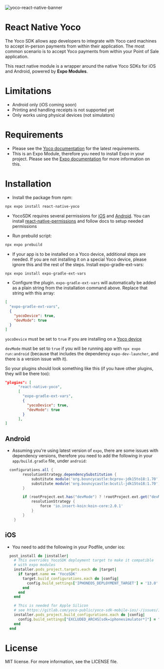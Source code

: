 ![yoco-react-native-banner](https://github.com/tolypash/react-native-yoco/assets/22174779/1fac2b8c-7750-4a27-a64b-238634747092)

# React Native Yoco

The Yoco SDK allows app developers to integrate with Yoco card machines to accept in-person payments from within their application. The most common scenario is to accept Yoco payments from within your Point of Sale application.

This react native module is a wrapper around the native Yoco SDKs for iOS and Android, powered by **Expo Modules**.

# Limitations

- Android only (iOS coming soon)
- Printing and handling receipts is not supported yet
- Only works using physical devices (not simulators)

# Requirements

- Please see the [Yoco documentation](https://developer.yoco.com/) for the latest requirements.
- This is an Expo Module, therefore you need to install Expo in your project. Please see the [Expo documentation](https://docs.expo.dev/bare/installing-expo-modules/) for more information on this.

# Installation

- Install the package from npm:

```bash
npx expo install react-native-yoco
```

- YocoSDK requires several permissions for [iOS](https://developer.yoco.com/in-person/ios/getting-started) and [Android](https://developer.yoco.com/in-person/android/initialise-android).
  You can install [react-native-permissions](https://github.com/zoontek/react-native-permissions) and follow docs to setup needed permissions

- Run prebuild script:

```bash
npx expo prebuild
```

- If your app is to be installed on a Yoco device, additional steps are needed. If you are not installing it on a special Yoco device, please ignore this and the rest of the steps. Install expo-gradle-ext-vars:

```bash
npx expo install expo-gradle-ext-vars
```

- Configure the plugin. `expo-gradle-ext-vars` will automatically be added as a plain string from the installation command above. Replace that string with this array:

```json
[
  "expo-gradle-ext-vars",
  {
    "yocoDevice": true,
    "devMode": true
  }
]
```

`yocoDevice` must be set to `true` if you are installing on a [Yoco device](https://www.yoco.com/za/card-machines/)

`devMode` must be set to `true` if you will be running app with `npx expo run:android` (because that includes the dependency `expo-dev-launcher`, and there is a version issue with it).

So your plugins should look something like this (if you have other plugins, they will be there too):

```json
"plugins": [
      "react-native-yoco",
      [
        "expo-gradle-ext-vars",
        {
          "yocoDevice": true,
          "devMode": true
        }
      ],
]
```

## Android

- Assuming you're using latest version of `expo`, there are some issues with dependency versions, therefore you need to add the following in your `app/build.gradle` file, under `android`:

```gradle
  configurations.all {
        resolutionStrategy.dependencySubstitution {
            substitute module('org.bouncycastle:bcprov-jdk15to18:1.70') with module('com.yoco.ono.android:dspreadAndroid:1.23.6')
            substitute module('org.bouncycastle:bcutil-jdk15to18:1.70') with module('com.yoco.ono.android:dspreadAndroid:1.23.6')
        }

        if (rootProject.ext.has("devMode") ? !rootProject.ext.get("devMode") : false) {
            resolutionStrategy {
                force 'io.insert-koin:koin-core:2.0.1'
            }
        }
    }
```

## iOS

- You need to add the following in your Podfile, under ios:

```ruby
  post_install do |installer|
    # This overrides YocoSDK deployment target to make it compatible
    # with expo modules
    installer.pods_project.targets.each do |target|
      if target.name == 'YocoSDK'
        target.build_configurations.each do |config|
          config.build_settings['IPHONEOS_DEPLOYMENT_TARGET'] = '13.0'
        end
      end
    end

    # This is needed for Apple Silicon
    # see https://gitlab.com/yoco-public/yoco-sdk-mobile-ios/-/issues/1
    installer.pods_project.build_configurations.each do |config|
      config.build_settings["EXCLUDED_ARCHS[sdk=iphonesimulator*]"] = "arm64"
    end
  end
```

# License

MIT license. For more information, see the LICENSE file.
